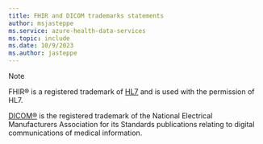 ```yaml
---
title: FHIR and DICOM trademarks statements
author: msjasteppe
ms.service: azure-health-data-services
ms.topic: include
ms.date: 10/9/2023
ms.author: jasteppe
---
```


> [!NOTE]
> FHIR&reg; is a registered trademark of [HL7](https://hl7.org/fhir/) and is used with the permission of HL7. 
>
> [DICOM&reg;](https://www.dicomstandard.org/) is the registered trademark of the National Electrical Manufacturers Association for its Standards publications relating to digital communications of medical information. 
